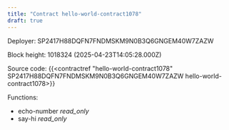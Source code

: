 ```yaml
---
title: "Contract hello-world-contract1078"
draft: true
---
```

Deployer: SP2417H88DQFN7FNDMSKM9N0B3Q6GNGEM40W7ZAZW


 



Block height: 1018324 (2025-04-23T14:05:28.000Z)

Source code: {{<contractref "hello-world-contract1078" SP2417H88DQFN7FNDMSKM9N0B3Q6GNGEM40W7ZAZW hello-world-contract1078>}}

Functions:

* echo-number _read_only_
* say-hi _read_only_
